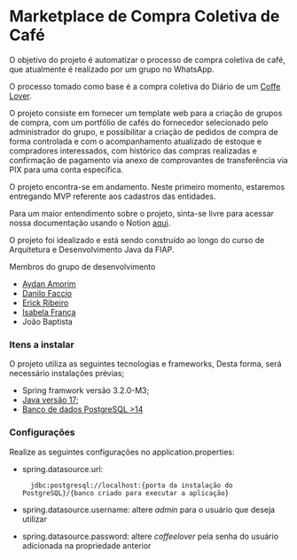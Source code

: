 # Marketplace de Compra Coletiva de Café

O objetivo do projeto é automatizar o processo de compra coletiva de café, que atualmente é realizado por um grupo no WhatsApp.

O processo tomado como base é a compra coletiva do Diário de um [Coffe Lover](https://www.instagram.com/diariodeumcoffeelover/).

O projeto consiste em fornecer um template web para a criação de grupos de compra, com um portfólio de cafés do fornecedor selecionado pelo administrador do grupo, e possibilitar a criação de pedidos de compra de forma controlada e com o acompanhamento atualizado de estoque e compradores interessados, com histórico das compras realizadas e confirmação de pagamento via anexo de comprovantes de transferência via PIX para uma conta específica.

O projeto encontra-se em andamento. Neste primeiro momento, estaremos entregando MVP referente aos cadastros das entidades.

Para um maior entendimento sobre o projeto, sinta-se livre para acessar nossa documentação usando o Notion [aqui](https://www.notion.so/8d23441e4ddc4bb88ab78d7b952595e7?v=ea155403c7cd4b568b812d0d50aee463&pvs=4).

O projeto foi idealizado e está sendo construído ao longo do curso de Arquitetura e Desenvolvimento Java da FIAP.

Membros do grupo de desenvolvimento
 - [Aydan Amorim](https://github.com/AydanAmorim/)
 - [Danilo Faccio](https://github.com/DFaccio/)
 - [Erick Ribeiro](https://github.com/erickmatheusribeiro)
 - [Isabela França](https://github.com/fysabelah)
 - João Baptista

### Itens a instalar
O projeto utiliza as seguintes tecnologias e frameworks, Desta forma, será necessário instalações prévias;
- Spring framwork versão 3.2.0-M3;
- [Java versão 17](https://www.oracle.com/br/java/technologies/downloads/#java17);
- [Banco de dados PostgreSQL >14](https://www.postgresql.org/) 

### Configurações
Realize as seguintes configurações no application.properties:
* spring.datasource.url:

        jdbc:postgresql://localhost:{porta da instalação do PostgreSQL}/{banco criado para executar a aplicação}
* spring.datasource.username: altere *admin* para o usuário que deseja utilizar
* spring.datasource.password: altere *coffeelover* pela senha do usuário adicionada na propriedade anterior